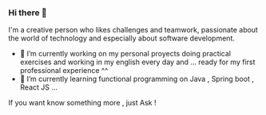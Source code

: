 ### Hi there 👋


I'm a creative person who likes challenges and teamwork, passionate about the world of technology and especially about software development.

- 🔭 I’m currently working on my personal proyects doing practical exercises and working in my english every day and ... ready for my first professional experience ^^
- 🌱 I’m currently learning functional programming on Java , Spring boot , React JS ...

If you want know something more , just Ask !


